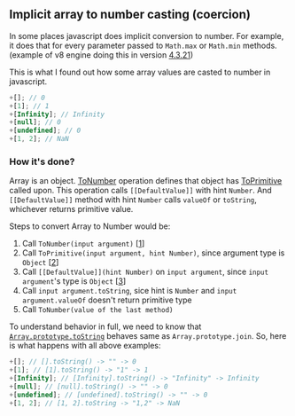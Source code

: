 ## Implicit array to number casting (coercion)
In some places javascript does implicit conversion to number. For example, it does that for every parameter passed to `Math.max` or `Math.min` methods. (example of v8 engine doing this in version [4.3.21](https://github.com/v8/v8/blob/4.3.21/src/math.js#L89))

This is what I found out how some array values are casted to number in javascript.

```js
+[]; // 0
+[1]; // 1
+[Infinity]; // Infinity
+[null]; // 0
+[undefined]; // 0
+[1, 2]; // NaN
```

### How it's done?
Array is an object. [ToNumber](http://es5.github.io/#x9.3) operation defines that object has [ToPrimitive](http://es5.github.io/#x9.1) called upon. This operation calls `[[DefaultValue]]` with hint `Number`. And `[[DefaultValue]]` method with hint `Number` calls `valueOf` or `toString`, whichever returns primitive value.

Steps to convert Array to Number would be:

 1. Call `ToNumber(input argument)` [[1](http://es5.github.io/#x9.3)]
 1. Call `ToPrimitive(input argument, hint Number)`, since argument type is `Object` [[2](http://es5.github.io/#x9.1)]
 1. Call `[[DefaultValue]](hint Number)` on `input argument`, since `input argument`'s type is `Object` [[3](http://es5.github.io/#x8.12.8)]
 1. Call `input argument.toString`, sice hint is `Number` and `input argument.valueOf` doesn't return primitive type
 1. Call `ToNumber(value of the last method)`
 
To understand behavior in full, we need to know that [`Array.prototype.toString`](https://developer.mozilla.org/en-US/docs/Web/JavaScript/Reference/Global_Objects/Array/toString) behaves same as `Array.prototype.join`.
So, here is what happens with all above examples:

```js
+[]; // [].toString() -> "" -> 0
+[1]; // [1].toString() -> "1" -> 1
+[Infinity]; // [Infinity].toString() -> "Infinity" -> Infinity
+[null]; // [null].toString() -> "" -> 0
+[undefined]; // [undefined].toString() -> "" -> 0
+[1, 2]; // [1, 2].toString -> "1,2" -> NaN
```
